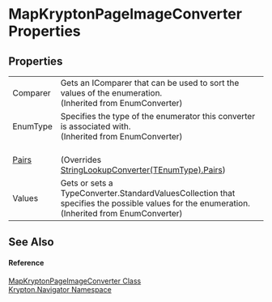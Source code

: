 # MapKryptonPageImageConverter Properties




## Properties
<table>
<tr>
<td>Comparer</td>
<td>Gets an IComparer that can be used to sort the values of the enumeration.<br />(Inherited from EnumConverter)</td></tr>
<tr>
<td>EnumType</td>
<td>Specifies the type of the enumerator this converter is associated with.<br />(Inherited from EnumConverter)</td></tr>
<tr>
<td><a href="a3cd7bb9-232e-a9ee-271c-5375840eeb88.md">Pairs</a></td>
<td><br />(Overrides <a href="cb33d303-856e-c206-32b6-dbd92f5dffc6.md">StringLookupConverter(TEnumType).Pairs</a>)</td></tr>
<tr>
<td>Values</td>
<td>Gets or sets a TypeConverter.StandardValuesCollection that specifies the possible values for the enumeration.<br />(Inherited from EnumConverter)</td></tr>
</table>

## See Also


#### Reference
<a href="89e68266-e12a-8f71-43f1-c5c3022f54ac.md">MapKryptonPageImageConverter Class</a>  
<a href="a21ac074-d119-3dc6-bd1c-d3a12c0128bc.md">Krypton.Navigator Namespace</a>  
